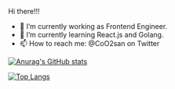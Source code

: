 Hi there!!!
- 🔭 I’m currently working as Frontend Engineer.
- 🌱 I’m currently learning React.js and Golang.
- 📫 How to reach me: @CoO2san on Twitter

[![Anurag's GitHub stats](https://github-readme-stats.vercel.app/api?username=chillout2san)](https://github.com/anuraghazra/github-readme-stats)

[![Top Langs](https://github-readme-stats.vercel.app/api/top-langs/?username=chillout2san&langs_count=10)](https://github.com/anuraghazra/github-readme-stats)

<!--
**chillout2san/chillout2san** is a ✨ _special_ ✨ repository because its `README.md` (this file) appears on your GitHub profile.

Here are some ideas to get you started:


- ⚡ Fun fact: ...
-->
